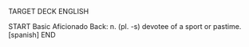 TARGET DECK
ENGLISH

START
Basic
Aficionado
Back: n. (pl. -s) devotee of a sport or pastime. [spanish]
END
